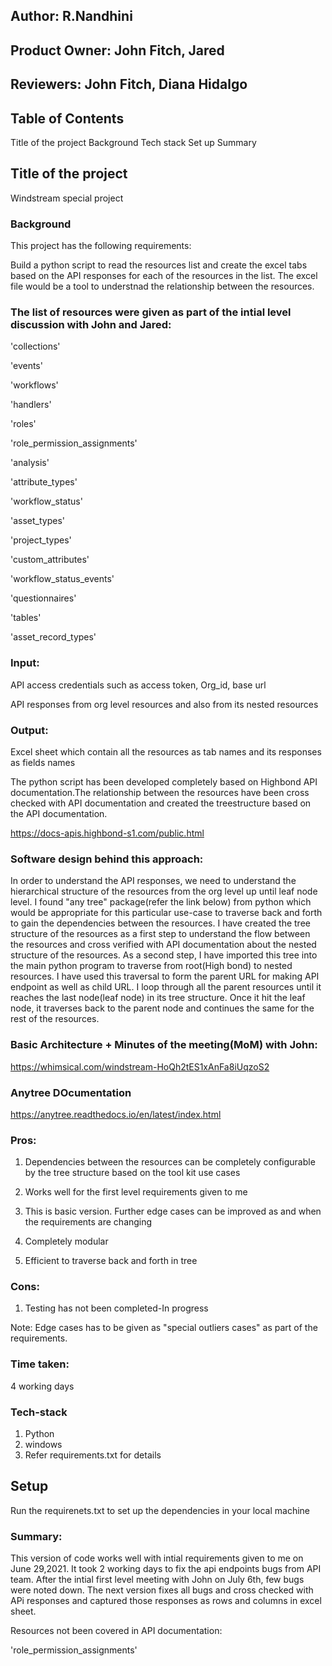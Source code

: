 
## Author: R.Nandhini
## Product Owner: John Fitch, Jared
## Reviewers: John Fitch, Diana Hidalgo
## Table of Contents
Title of the project
Background
Tech stack
Set up
Summary

## Title of the project

Windstream special project

### Background

This project has the following requirements:

Build a python script to read the resources list and create the excel tabs based on the API responses for each of the resources in the list. The excel file would be a tool to understnad the relationship between the resources.

### The list of resources were given as part of the intial level discussion with John and Jared:
'collections'

'events'

'workflows'

'handlers'

'roles'

'role_permission_assignments'

'analysis'

'attribute_types'

'workflow_status'

'asset_types'

'project_types'

'custom_attributes'

'workflow_status_events'

'questionnaires'

'tables'

'asset_record_types'

### Input:
API access credentials such as access token, Org_id, base url

API responses from org level resources and also from its nested resources

### Output:
Excel sheet which contain all the resources as tab names and its responses as fields names

The python script has been developed completely based on Highbond API documentation.The relationship between the resources have been cross checked with API documentation and created the treestructure based on the API documentation.

https://docs-apis.highbond-s1.com/public.html

### Software design behind this approach:

In order to understand the API responses, we need to understand the hierarchical structure of the resources from the org level up until leaf node level. I found "any tree" package(refer the link below) from python which would be appropriate for this particular use-case to traverse back and forth to gain the dependencies between the resources. I have created the tree structure of the resources as a first step to understand the flow between the resources and cross verified with API documentation about the nested structure of the resources. As a second step, I have imported this tree into the main python program to traverse from root(High bond) to nested resources. I have used this traversal to form the parent URL for making API endpoint as well as child URL. I loop through all the parent resources until it reaches the last node(leaf node) in its tree structure. Once it hit the leaf node, it traverses back to the parent node and continues the same for the rest of the resources.

### Basic Architecture +  Minutes of the meeting(MoM) with John:

https://whimsical.com/windstream-HoQh2tES1xAnFa8iUqzoS2

### Anytree DOcumentation

https://anytree.readthedocs.io/en/latest/index.html


### Pros:

1. Dependencies between the resources can be completely configurable by the tree structure based on the tool kit use cases

2. Works well for the first level requirements given to me

3. This is basic version. Further edge cases can be improved as and when the requirements are changing 

4. Completely modular

5. Efficient to traverse back and forth in tree

### Cons:

1. Testing has not been completed-In progress

Note: Edge cases has to be given as "special outliers  cases" as part of the requirements. 

### Time taken:

 4 working days

### Tech-stack

1. Python
2. windows
3. Refer requirements.txt for details


## Setup

Run the requirenets.txt to set up the dependencies in your local machine

### Summary: 

This version of code works well with intial requirements given to me on June 29,2021. It took 2 working days to fix the api endpoints bugs from API team. After the intial first level meeting with John on July 6th, few bugs were noted down. The next version fixes all bugs and cross checked with APi responses and captured those responses as rows and columns in excel sheet.


Resources not been covered in API documentation:

'role_permission_assignments'



